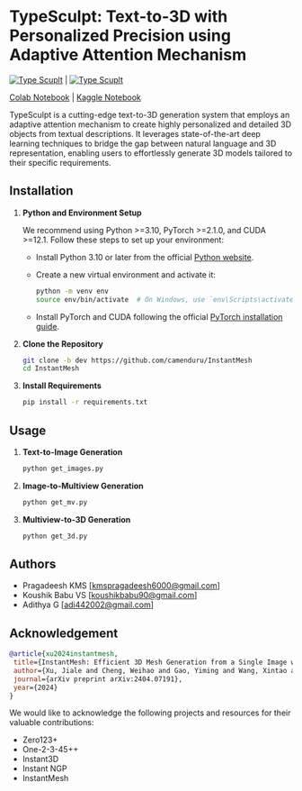 # TypeSculpt: Text-to-3D with Personalized Precision using Adaptive Attention Mechanism

[![Type Scuplt](https://colab.research.google.com/assets/colab-badge.svg)](https://colab.research.google.com/drive/1UGOIbAyYS7H1WxjuZCPzgumAPs_9C-YQ?usp=sharing) | [![Type Scuplt](https://kaggle.com/static/images/open-in-kaggle.svg)](https://www.kaggle.com/code/kaybe02/type-sculpt-demo)

[Colab Notebook](https://colab.research.google.com/drive/1UGOIbAyYS7H1WxjuZCPzgumAPs_9C-YQ?usp=sharing) | [Kaggle Notebook](https://www.kaggle.com/code/kaybe02/type-sculpt-demo)

TypeSculpt is a cutting-edge text-to-3D generation system that employs an adaptive attention mechanism to create highly personalized and detailed 3D objects from textual descriptions. It leverages state-of-the-art deep learning techniques to bridge the gap between natural language and 3D representation, enabling users to effortlessly generate 3D models tailored to their specific requirements.

## Installation

1. **Python and Environment Setup**

   We recommend using Python >=3.10, PyTorch >=2.1.0, and CUDA >=12.1. Follow these steps to set up your environment:

   - Install Python 3.10 or later from the official [Python website](https://www.python.org/downloads/).
   - Create a new virtual environment and activate it:

     ```bash
     python -m venv env
     source env/bin/activate  # On Windows, use `env\Scripts\activate`
     ```

   - Install PyTorch and CUDA following the official [PyTorch installation guide](https://pytorch.org/get-started/locally/).

2. **Clone the Repository**

   ```bash
   git clone -b dev https://github.com/camenduru/InstantMesh
   cd InstantMesh
   ```

3. **Install Requirements**

   ```bash
   pip install -r requirements.txt
   ```

## Usage

1. **Text-to-Image Generation**

   ```bash
   python get_images.py
   ```

2. **Image-to-Multiview Generation**

   ```bash
   python get_mv.py
   ```

3. **Multiview-to-3D Generation**

   ```bash
   python get_3d.py
   ```

## Authors

- Pragadeesh KMS [kmspragadeesh6000@gmail.com]
- Koushik Babu VS [koushikbabu90@gmail.com]
- Adithya G [adi442002@gmail.com]

## Acknowledgement

```bibtex
@article{xu2024instantmesh,
 title={InstantMesh: Efficient 3D Mesh Generation from a Single Image with Sparse-view Large Reconstruction Models},
 author={Xu, Jiale and Cheng, Weihao and Gao, Yiming and Wang, Xintao and Gao, Shenghua and Shan, Ying},
 journal={arXiv preprint arXiv:2404.07191},
 year={2024}
}
```


We would like to acknowledge the following projects and resources for their valuable contributions:

- Zero123+
- One-2-3-45++
- Instant3D
- Instant NGP
- InstantMesh
